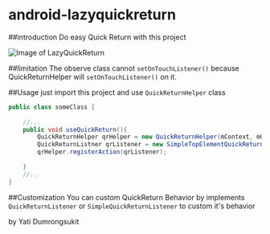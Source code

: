 # android-lazyquickreturn
##introduction
Do easy Quick Return with this project

![Image of LazyQuickReturn](http://gifyu.com/images/lazy-to-gif.gif) 

##limitation
The observe class cannot `setOnTouchListener()` because QuickReturnHelper will `setOnTouchListener()` on it.

##Usage
just import this project and use `QuickReturnHelper` class

```java
public class someClass {
    
    //...
    public void useQuickReturn(){
        QuickReturnHelper qrHelper = new QuickReturnHelper(mContext, mObserverView);
        QuickReturnListner qrListener = new SimpleTopElementQuickReturnListener(mQuickReturnView, mContext);
        qrHelper.registerAction(qrListener);
    
    }
    //..
}
```

##Customization
You can custom QuickReturn Behavior by implements `QuickReturnListener` or `SimpleQuickReturnListener` to custom it's behavior


by Yati Dumrongsukit
